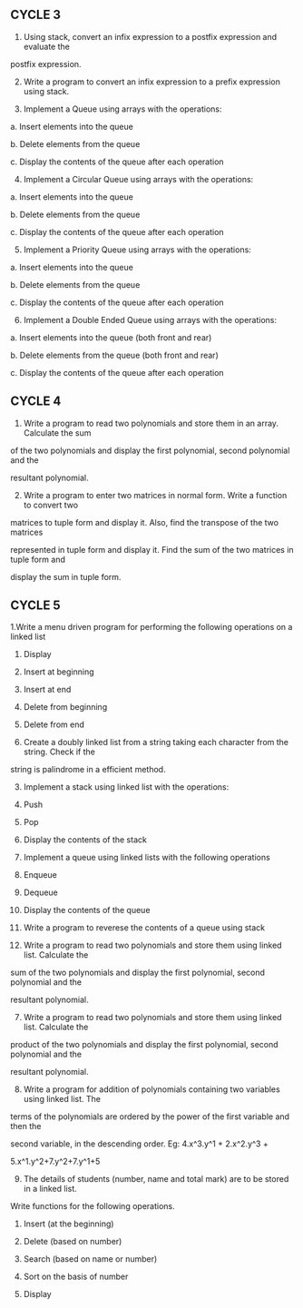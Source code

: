 CYCLE 3
-------
1. Using stack, convert an infix expression to a postfix expression and evaluate the

postfix expression.

2. Write a program to convert an infix expression to a prefix expression using stack.

3. Implement a Queue using arrays with the operations:

a. Insert elements into the queue

b. Delete elements from the queue

c. Display the contents of the queue after each operation

4. Implement a Circular Queue using arrays with the operations:

a. Insert elements into the queue

b. Delete elements from the queue

c. Display the contents of the queue after each operation

5. Implement a Priority Queue using arrays with the operations:

a. Insert elements into the queue

b. Delete elements from the queue

c. Display the contents of the queue after each operation

6. Implement a Double Ended Queue using arrays with the operations:

a. Insert elements into the queue (both front and rear)

b. Delete elements from the queue (both front and rear)

c. Display the contents of the queue after each operation

CYCLE 4
-------

1. Write a program to read two polynomials and store them in an array. Calculate the sum

of the two polynomials and display the first polynomial, second polynomial and the

resultant polynomial.

2. Write a program to enter two matrices in normal form. Write a function to convert two

matrices to tuple form and display it. Also, find the transpose of the two matrices

represented in tuple form and display it. Find the sum of the two matrices in tuple form and

display the sum in tuple form.

CYCLE 5
-------

1.Write a menu driven program for performing the following operations on a linked list

1. Display

2. Insert at beginning

3. Insert at end

4. Delete from beginning

5. Delete from end

2. Create a doubly linked list from a string taking each character from the string. Check if the

string is palindrome in a efficient method.

3. Implement a stack using linked list with the operations:

1. Push

2. Pop

3. Display the contents of the stack

4. Implement a queue using linked lists with the following operations

1. Enqueue

2. Dequeue

3. Display the contents of the queue

5. Write a program to reverese the contents of a queue using stack

6. Write a program to read two polynomials and store them using linked list. Calculate the

sum of the two polynomials and display the first polynomial, second polynomial and the

resultant polynomial.

7. Write a program to read two polynomials and store them using linked list. Calculate the

product of the two polynomials and display the first polynomial, second polynomial and the

resultant polynomial.

8. Write a program for addition of polynomials containing two variables using linked list. The

terms of the polynomials are ordered by the power of the first variable and then the

second variable, in the descending order. Eg: 4.x^3.y^1 + 2.x^2.y^3 +

5.x^1.y^2+7.y^2+7.y^1+5

9. The details of students (number, name and total mark) are to be stored in a linked list.

Write functions for the following operations.

1. Insert (at the beginning)

2. Delete (based on number)

3. Search (based on name or number)

4. Sort on the basis of number

5. Display


